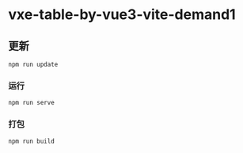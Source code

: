 # vxe-table-by-vue3-vite-demand1

## 更新
```
npm run update
```

### 运行
```
npm run serve
```

### 打包
```
npm run build
```
